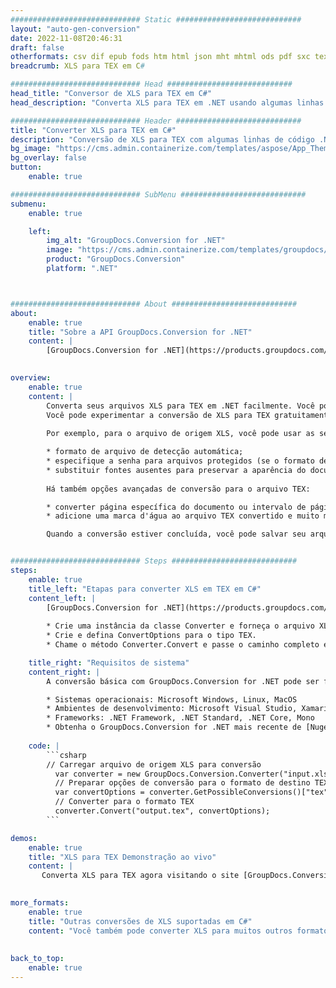 ```yaml
---
############################# Static ############################
layout: "auto-gen-conversion"
date: 2022-11-08T20:46:31
draft: false
otherformats: csv dif epub fods htm html json mht mhtml ods pdf sxc tex tsv xlam xls xlsb xlsm xlsx xlt xltm xltx xml xps
breadcrumb: XLS para TEX em C#

############################# Head ############################
head_title: "Conversor de XLS para TEX em C#"
head_description: "Converta XLS para TEX em .NET usando algumas linhas de código. Use a API de conversão de documentos do GroupDocs para converter mais de 160 formatos de arquivo."

############################# Header ############################
title: "Converter XLS para TEX em C#"
description: "Conversão de XLS para TEX com algumas linhas de código .NET"
bg_image: "https://cms.admin.containerize.com/templates/aspose/App_Themes/V3/images/bg/header1.png"
bg_overlay: false
button:
    enable: true

############################# SubMenu ############################
submenu:
    enable: true

    left:
        img_alt: "GroupDocs.Conversion for .NET"
        image: "https://cms.admin.containerize.com/templates/groupdocs/images/product-logos/90x90-noborder/groupdocs-conversion-net.png"
        product: "GroupDocs.Conversion"
        platform: ".NET"



############################# About ############################
about:
    enable: true
    title: "Sobre a API GroupDocs.Conversion for .NET"
    content: |
        [GroupDocs.Conversion for .NET](https://products.groupdocs.com/conversion/net/) pode ser usado para converter Microsoft Word, Excel, PowerPoint, PDF, Visio e outros formatos. GroupDocs.Conversion é uma API independente que é adequada para sistemas internos e de back-end onde é necessário alto desempenho. Não depende de nenhum software como Microsoft ou Open Office.
    

overview:
    enable: true
    content: |
        Converta seus arquivos XLS para TEX em .NET facilmente. Você pode usar apenas algumas linhas de código C# em qualquer plataforma de sua escolha, como - Windows, Linux, macOS.
        Você pode experimentar a conversão de XLS para TEX gratuitamente e avaliar a qualidade dos resultados da conversão. Juntamente com cenários de conversão de arquivo simples, você pode tentar opções mais avançadas para carregar o arquivo de origem XLS e para salvar o resultado de saída TEX. 
        
        Por exemplo, para o arquivo de origem XLS, você pode usar as seguintes opções de carregamento:

        * formato de arquivo de detecção automática;
        * especifique a senha para arquivos protegidos (se o formato de arquivo suportar);
        * substituir fontes ausentes para preservar a aparência do documento.
        
        Há também opções avançadas de conversão para o arquivo TEX:

        * converter página específica do documento ou intervalo de páginas;
        * adicione uma marca d'água ao arquivo TEX convertido e muito mais.

        Quando a conversão estiver concluída, você pode salvar seu arquivo TEX no caminho do arquivo local ou em qualquer armazenamento de terceiros, como FTP, Amazon S3, Google Drive, Dropbox etc. Observe - para converter XLS para {{ TO}} não há necessidade de nenhum software adicional instalado - como MS Office, Open Office, Adobe Acrobat Reader etc.


############################# Steps ############################
steps:
    enable: true
    title_left: "Etapas para converter XLS em TEX em C#"
    content_left: |
        [GroupDocs.Conversion for .NET](https://products.groupdocs.com/conversion/net/) torna mais fácil para os desenvolvedores converter um arquivo XLS para TEX com algumas linhas de código.
        
        * Crie uma instância da classe Converter e forneça o arquivo XLS com o caminho completo
        * Crie e defina ConvertOptions para o tipo TEX.
        * Chame o método Converter.Convert e passe o caminho completo e o formato (TEX) como parâmetro

    title_right: "Requisitos de sistema"
    content_right: |
        A conversão básica com GroupDocs.Conversion for .NET pode ser feita em apenas algumas etapas simples. Nossas APIs são suportadas em todas as principais plataformas e sistemas operacionais. Antes de executar o código abaixo, certifique-se de ter os seguintes pré-requisitos instalados em seu sistema.

        * Sistemas operacionais: Microsoft Windows, Linux, MacOS
        * Ambientes de desenvolvimento: Microsoft Visual Studio, Xamarin, MonoDevelop
        * Frameworks: .NET Framework, .NET Standard, .NET Core, Mono
        * Obtenha o GroupDocs.Conversion for .NET mais recente de [Nuget](https://www.nuget.org/packages/groupdocs.conversion)
         
    code: |
        ```csharp    
        // Carregar arquivo de origem XLS para conversão
          var converter = new GroupDocs.Conversion.Converter("input.xls");
          // Preparar opções de conversão para o formato de destino TEX
          var convertOptions = converter.GetPossibleConversions()["tex"].ConvertOptions;
          // Converter para o formato TEX
          converter.Convert("output.tex", convertOptions);
        ```

demos:
    enable: true
    title: "XLS para TEX Demonstração ao vivo"
    content: |
       Converta XLS para TEX agora visitando o site [GroupDocs.Conversion App](https://products.groupdocs.app/conversion/family). A demonstração online tem as seguintes vantagens
          

more_formats:
    enable: true
    title: "Outras conversões de XLS suportadas em C#"
    content: "Você também pode converter XLS para muitos outros formatos de arquivo. Por favor, veja a lista abaixo."
       
       
back_to_top:
    enable: true
---
```

